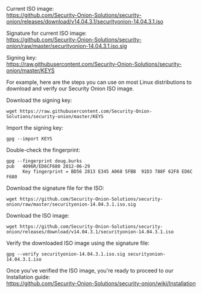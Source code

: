 Current ISO image:  
https://github.com/Security-Onion-Solutions/security-onion/releases/download/v14.04.3.1/securityonion-14.04.3.1.iso  

Signature for current ISO image:  
https://github.com/Security-Onion-Solutions/security-onion/raw/master/securityonion-14.04.3.1.iso.sig  

Signing key:  
https://raw.githubusercontent.com/Security-Onion-Solutions/security-onion/master/KEYS  

For example, here are the steps you can use on most Linux distributions to download and verify our Security Onion ISO image.

Download the signing key:  
```
wget https://raw.githubusercontent.com/Security-Onion-Solutions/security-onion/master/KEYS
```

Import the signing key:  
```
gpg --import KEYS
```

Double-check the fingerprint:
```
gpg --fingerprint doug.burks
pub   4096R/ED6CF680 2012-06-29
      Key fingerprint = BD56 2813 E345 A068 5FBB  91D3 788F 62F8 ED6C F680
```

Download the signature file for the ISO:  
```
wget https://github.com/Security-Onion-Solutions/security-onion/raw/master/securityonion-14.04.3.1.iso.sig
```

Download the ISO image:  
```
wget https://github.com/Security-Onion-Solutions/security-onion/releases/download/v14.04.3.1/securityonion-14.04.3.1.iso
```

Verify the downloaded ISO image using the signature file:  
```
gpg --verify securityonion-14.04.3.1.iso.sig securityonion-14.04.3.1.iso
```

Once you've verified the ISO image, you're ready to proceed to our Installation guide:  
https://github.com/Security-Onion-Solutions/security-onion/wiki/Installation
